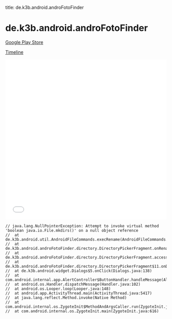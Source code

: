 title: de.k3b.android.androFotoFinder

# de.k3b.android.androFotoFinder

[Google Play Store](https://play.google.com/store/apps/details?id=de.k3b.android.androFotoFinder)

[Timeline](./vis-timeline.html)

<iframe src="./vis-timeline.html" width="100%" height="500px" style="border:none;"></iframe>

```
// java.lang.NullPointerException: Attempt to invoke virtual method 'boolean java.io.File.mkdirs()' on a null object reference
// 	at de.k3b.android.util.AndroidFileCommands.execRename(AndroidFileCommands.java:217)
// 	at de.k3b.android.androFotoFinder.directory.DirectoryPickerFragment.onRenameDirAnswer(DirectoryPickerFragment.java:471)
// 	at de.k3b.android.androFotoFinder.directory.DirectoryPickerFragment.access$1200(DirectoryPickerFragment.java:90)
// 	at de.k3b.android.androFotoFinder.directory.DirectoryPickerFragment$11.onDialogResult(DirectoryPickerFragment.java:451)
// 	at de.k3b.android.widget.Dialogs$5.onClick(Dialogs.java:138)
// 	at com.android.internal.app.AlertController$ButtonHandler.handleMessage(AlertController.java:163)
// 	at android.os.Handler.dispatchMessage(Handler.java:102)
// 	at android.os.Looper.loop(Looper.java:148)
// 	at android.app.ActivityThread.main(ActivityThread.java:5417)
// 	at java.lang.reflect.Method.invoke(Native Method)
// 	at com.android.internal.os.ZygoteInit$MethodAndArgsCaller.run(ZygoteInit.java:726)
// 	at com.android.internal.os.ZygoteInit.main(ZygoteInit.java:616)

```



